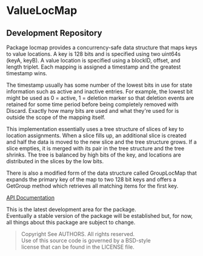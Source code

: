 # ValueLocMap
## Development Repository

Package locmap provides a concurrency-safe data structure that maps keys to
value locations. A key is 128 bits and is specified using two uint64s (keyA,
keyB). A value location is specified using a blockID, offset, and length
triplet. Each mapping is assigned a timestamp and the greatest timestamp wins.

The timestamp usually has some number of the lowest bits in use for state
information such as active and inactive entries. For example, the lowest bit
might be used as 0 = active, 1 = deletion marker so that deletion events are
retained for some time period before being completely removed with Discard.
Exactly how many bits are used and what they're used for is outside the
scope of the mapping itself.

This implementation essentially uses a tree structure of slices of key to
location assignments. When a slice fills up, an additional slice is created
and half the data is moved to the new slice and the tree structure grows. If
a slice empties, it is merged with its pair in the tree structure and the
tree shrinks. The tree is balanced by high bits of the key, and locations
are distributed in the slices by the low bits.

There is also a modified form of the data structure called GroupLocMap that
expands the primary key of the map to two 128 bit keys and offers a GetGroup
method which retrieves all matching items for the first key.

[API Documentation](http://godoc.org/github.com/gholt/locmap)

This is the latest development area for the package.  
Eventually a stable version of the package will be established but, for now,
all things about this package are subject to change.

> Copyright See AUTHORS. All rights reserved.  
> Use of this source code is governed by a BSD-style  
> license that can be found in the LICENSE file.
